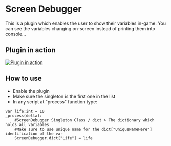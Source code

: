 # Screen Debugger

This is a plugin which enables the user to show their variables in-game. You can see the variables changing on-screen instead of printing them into console...

## Plugin in action
[![Plugin in action](http://img.youtube.com/vi/F_sUpE7E0Tc/0.jpg)](http://www.youtube.com/watch?v=F_sUpE7E0Tc)

## How to use

* Enable the plugin
* Make sure the singleton is the first one in the list
* In any script at "process" function type:
```
var life:int = 10
_process(delta):
    #ScreenDebugger Singleton Class / dict > The dictionary which holds all variables
    #Make sure to use unique name for the dict["UniqueNameHere"] identification of the var
    ScreenDebugger.dict["Life"] = life

```
